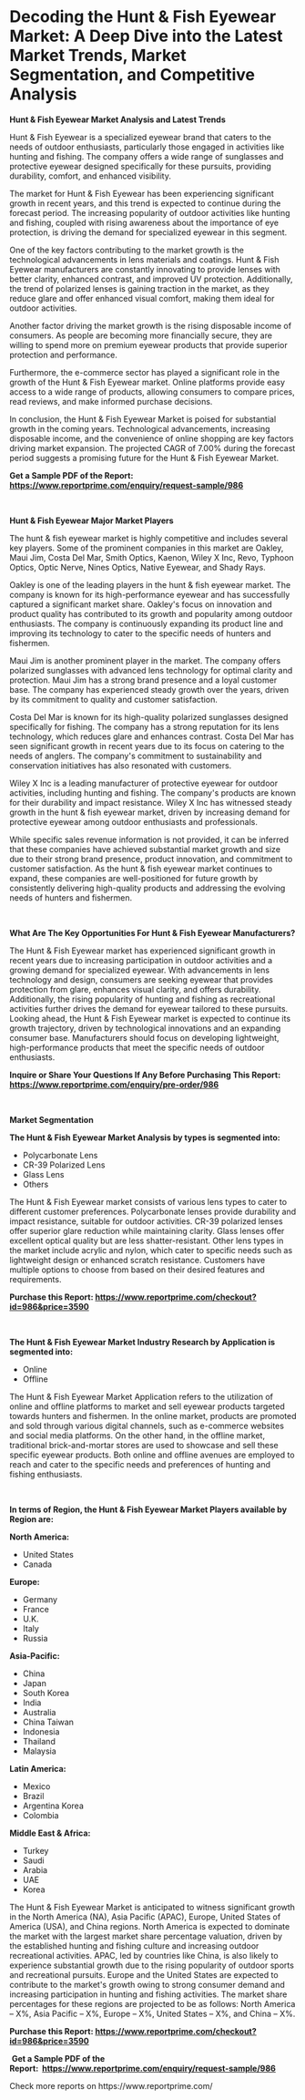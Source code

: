 <p><h1>Decoding the Hunt & Fish Eyewear Market: A Deep Dive into the Latest Market Trends, Market Segmentation, and Competitive Analysis</h1></p><p><strong>Hunt & Fish Eyewear Market Analysis and Latest Trends</strong></p>
<p><p>Hunt & Fish Eyewear is a specialized eyewear brand that caters to the needs of outdoor enthusiasts, particularly those engaged in activities like hunting and fishing. The company offers a wide range of sunglasses and protective eyewear designed specifically for these pursuits, providing durability, comfort, and enhanced visibility.</p><p>The market for Hunt & Fish Eyewear has been experiencing significant growth in recent years, and this trend is expected to continue during the forecast period. The increasing popularity of outdoor activities like hunting and fishing, coupled with rising awareness about the importance of eye protection, is driving the demand for specialized eyewear in this segment.</p><p>One of the key factors contributing to the market growth is the technological advancements in lens materials and coatings. Hunt & Fish Eyewear manufacturers are constantly innovating to provide lenses with better clarity, enhanced contrast, and improved UV protection. Additionally, the trend of polarized lenses is gaining traction in the market, as they reduce glare and offer enhanced visual comfort, making them ideal for outdoor activities.</p><p>Another factor driving the market growth is the rising disposable income of consumers. As people are becoming more financially secure, they are willing to spend more on premium eyewear products that provide superior protection and performance.</p><p>Furthermore, the e-commerce sector has played a significant role in the growth of the Hunt & Fish Eyewear market. Online platforms provide easy access to a wide range of products, allowing consumers to compare prices, read reviews, and make informed purchase decisions.</p><p>In conclusion, the Hunt & Fish Eyewear Market is poised for substantial growth in the coming years. Technological advancements, increasing disposable income, and the convenience of online shopping are key factors driving market expansion. The projected CAGR of 7.00% during the forecast period suggests a promising future for the Hunt & Fish Eyewear Market.</p></p>
<p><strong>Get a Sample PDF of the Report:&nbsp; <a href="https://www.reportprime.com/enquiry/request-sample/986">https://www.reportprime.com/enquiry/request-sample/986</a></strong></p>
<p>&nbsp;</p>
<p><strong>Hunt & Fish Eyewear Major Market Players</strong></p>
<p><p>The hunt & fish eyewear market is highly competitive and includes several key players. Some of the prominent companies in this market are Oakley, Maui Jim, Costa Del Mar, Smith Optics, Kaenon, Wiley X Inc, Revo, Typhoon Optics, Optic Nerve, Nines Optics, Native Eyewear, and Shady Rays.</p><p>Oakley is one of the leading players in the hunt & fish eyewear market. The company is known for its high-performance eyewear and has successfully captured a significant market share. Oakley's focus on innovation and product quality has contributed to its growth and popularity among outdoor enthusiasts. The company is continuously expanding its product line and improving its technology to cater to the specific needs of hunters and fishermen.</p><p>Maui Jim is another prominent player in the market. The company offers polarized sunglasses with advanced lens technology for optimal clarity and protection. Maui Jim has a strong brand presence and a loyal customer base. The company has experienced steady growth over the years, driven by its commitment to quality and customer satisfaction.</p><p>Costa Del Mar is known for its high-quality polarized sunglasses designed specifically for fishing. The company has a strong reputation for its lens technology, which reduces glare and enhances contrast. Costa Del Mar has seen significant growth in recent years due to its focus on catering to the needs of anglers. The company's commitment to sustainability and conservation initiatives has also resonated with customers.</p><p>Wiley X Inc is a leading manufacturer of protective eyewear for outdoor activities, including hunting and fishing. The company's products are known for their durability and impact resistance. Wiley X Inc has witnessed steady growth in the hunt & fish eyewear market, driven by increasing demand for protective eyewear among outdoor enthusiasts and professionals.</p><p>While specific sales revenue information is not provided, it can be inferred that these companies have achieved substantial market growth and size due to their strong brand presence, product innovation, and commitment to customer satisfaction. As the hunt & fish eyewear market continues to expand, these companies are well-positioned for future growth by consistently delivering high-quality products and addressing the evolving needs of hunters and fishermen.</p></p>
<p>&nbsp;</p>
<p><strong>What Are The Key Opportunities For Hunt & Fish Eyewear Manufacturers?</strong></p>
<p><p>The Hunt & Fish Eyewear market has experienced significant growth in recent years due to increasing participation in outdoor activities and a growing demand for specialized eyewear. With advancements in lens technology and design, consumers are seeking eyewear that provides protection from glare, enhances visual clarity, and offers durability. Additionally, the rising popularity of hunting and fishing as recreational activities further drives the demand for eyewear tailored to these pursuits. Looking ahead, the Hunt & Fish Eyewear market is expected to continue its growth trajectory, driven by technological innovations and an expanding consumer base. Manufacturers should focus on developing lightweight, high-performance products that meet the specific needs of outdoor enthusiasts.</p></p>
<p><strong>Inquire or Share Your Questions If Any Before Purchasing This Report: <a href="https://www.reportprime.com/enquiry/pre-order/986">https://www.reportprime.com/enquiry/pre-order/986</a></strong></p>
<p>&nbsp;</p>
<p><strong>Market Segmentation</strong></p>
<p><strong>The Hunt & Fish Eyewear Market Analysis by types is segmented into:</strong></p>
<p><ul><li>Polycarbonate Lens</li><li>CR-39 Polarized Lens</li><li>Glass Lens</li><li>Others</li></ul></p>
<p><p>The Hunt & Fish Eyewear market consists of various lens types to cater to different customer preferences. Polycarbonate lenses provide durability and impact resistance, suitable for outdoor activities. CR-39 polarized lenses offer superior glare reduction while maintaining clarity. Glass lenses offer excellent optical quality but are less shatter-resistant. Other lens types in the market include acrylic and nylon, which cater to specific needs such as lightweight design or enhanced scratch resistance. Customers have multiple options to choose from based on their desired features and requirements.</p></p>
<p><strong>Purchase this Report:&nbsp;<a href="https://www.reportprime.com/checkout?id=986&price=3590">https://www.reportprime.com/checkout?id=986&price=3590</a></strong></p>
<p>&nbsp;</p>
<p><strong>The Hunt & Fish Eyewear Market Industry Research by Application is segmented into:</strong></p>
<p><ul><li>Online</li><li>Offline</li></ul></p>
<p><p>The Hunt & Fish Eyewear Market Application refers to the utilization of online and offline platforms to market and sell eyewear products targeted towards hunters and fishermen. In the online market, products are promoted and sold through various digital channels, such as e-commerce websites and social media platforms. On the other hand, in the offline market, traditional brick-and-mortar stores are used to showcase and sell these specific eyewear products. Both online and offline avenues are employed to reach and cater to the specific needs and preferences of hunting and fishing enthusiasts.</p></p>
<p>&nbsp;</p>
<p><strong>In terms of Region, the Hunt & Fish Eyewear Market Players available by Region are:</strong></p>
<p>
    <p> <strong> North America: </strong>
        <ul>
            <li>United States</li>
            <li>Canada</li>
        </ul>
        </p> 
    <p> <strong> Europe: </strong>
        <ul>
            <li>Germany</li>
            <li>France</li>
            <li>U.K.</li>
            <li>Italy</li>
            <li>Russia</li>
        </ul>
        </p> 
    <p> <strong> Asia-Pacific: </strong>
        <ul>
            <li>China</li>
            <li>Japan</li>
            <li>South Korea</li>
            <li>India</li>
            <li>Australia</li>
            <li>China Taiwan</li>
            <li>Indonesia</li>
            <li>Thailand</li>
            <li>Malaysia</li>
        </ul>
        </p> 
    <p> <strong> Latin America: </strong>
        <ul>
            <li>Mexico</li>
            <li>Brazil</li>
            <li>Argentina Korea</li>
            <li>Colombia</li>
        </ul>
        </p> 
    <p> <strong> Middle East & Africa: </strong>
        <ul>
            <li>Turkey</li>
            <li>Saudi</li>
            <li>Arabia</li>
            <li>UAE</li>
            <li>Korea</li>
        </ul>
    </p>
    </p>
<p><p>The Hunt & Fish Eyewear Market is anticipated to witness significant growth in the North America (NA), Asia Pacific (APAC), Europe, United States of America (USA), and China regions. North America is expected to dominate the market with the largest market share percentage valuation, driven by the established hunting and fishing culture and increasing outdoor recreational activities. APAC, led by countries like China, is also likely to experience substantial growth due to the rising popularity of outdoor sports and recreational pursuits. Europe and the United States are expected to contribute to the market's growth owing to strong consumer demand and increasing participation in hunting and fishing activities. The market share percentages for these regions are projected to be as follows: North America – X%, Asia Pacific – X%, Europe – X%, United States – X%, and China – X%.</p></p>
<p><strong>Purchase this Report: <a href="https://www.reportprime.com/checkout?id=986&price=3590">https://www.reportprime.com/checkout?id=986&price=3590</a></strong></p>
<p>&nbsp;<strong>Get a Sample PDF of the Report:&nbsp;&nbsp;<a href="https://www.reportprime.com/enquiry/request-sample/986">https://www.reportprime.com/enquiry/request-sample/986</a></strong></p>
<p><strong></strong></p>
<p>Check more reports on https://www.reportprime.com/</p>
